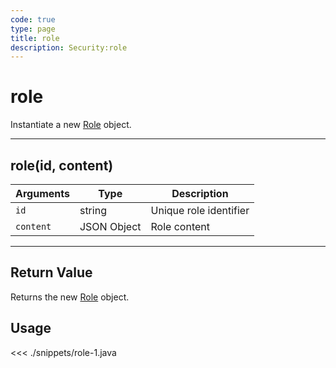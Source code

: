 ```yaml
---
code: true
type: page
title: role
description: Security:role
---
```


# role

Instantiate a new [Role](/sdk/android/3/core-classes/role/) object.

---

## role(id, content)

| Arguments | Type        | Description            |
| --------- | ----------- | ---------------------- |
| `id`      | string      | Unique role identifier |
| `content` | JSON Object | Role content           |

---

## Return Value

Returns the new [Role](/sdk/android/3/core-classes/role/) object.

## Usage

<<< ./snippets/role-1.java
